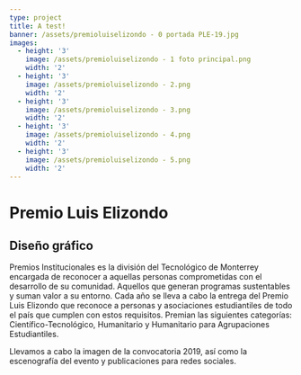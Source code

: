 ```yaml
---
type: project
title: A test!
banner: /assets/premioluiselizondo - 0 portada PLE-19.jpg
images:
  - height: '3'
    image: /assets/premioluiselizondo - 1 foto principal.png
    width: '2'
  - height: '3'
    image: /assets/premioluiselizondo - 2.png
    width: '2'
  - height: '3'
    image: /assets/premioluiselizondo - 3.png
    width: '2'
  - height: '3'
    image: /assets/premioluiselizondo - 4.png
    width: '2'
  - height: '3'
    image: /assets/premioluiselizondo - 5.png
    width: '2'
---
```

# Premio Luis Elizondo

## **Diseño gráfico**

Premios Institucionales es la división del Tecnológico de Monterrey encargada de reconocer a aquellas personas comprometidas con el desarrollo de su comunidad. Aquellos que generan programas sustentables y suman valor a su entorno. Cada año se lleva a cabo la entrega del Premio Luis Elizondo que reconoce a personas y asociaciones estudiantiles de todo el país que cumplen con estos requisitos. Premian las siguientes categorías: Científico-Tecnológico, Humanitario y Humanitario para Agrupaciones Estudiantiles.

Llevamos a cabo la imagen de la convocatoria 2019, así como la escenografía del evento y publicaciones para redes sociales.
